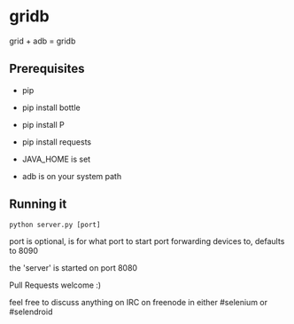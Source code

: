 gridb
=====

grid + adb = gridb


Prerequisites
-------------

* pip
* pip install bottle
* pip install P
* pip install requests

* JAVA_HOME is set
* adb is on your system path


Running it
----------

    python server.py [port]

port is optional, is for what port to start port forwarding devices to, defaults to 8090

the 'server' is started on port 8080


Pull Requests welcome :)

feel free to discuss anything on IRC on freenode in either #selenium or #selendroid
